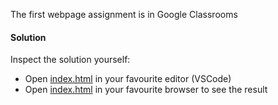 The first webpage assignment is in Google Classrooms

#### Solution 

Inspect the solution yourself: 
- Open [index.html](./index.html) in your favourite editor (VSCode)
- Open [index.html](./index.html) in your favourite browser to see the result
